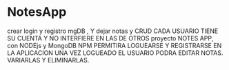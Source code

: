 # NotesApp
crear login  y registro mgDB , Y dejar notas  y CRUD
CADA USUARIO TIENE SU CUENTA Y NO INTERFIERE EN LAS DE OTROS
proyecto NOTES APP, con NODEjs y MongoDB
NPM
PERMITIRA LOGUEARSE Y REGISTRARSE EN LA APLICACION
UNA VEZ LOGUEADO EL USUARIO PODRA EDITAR NOTAS. VARIARLAS Y ELIMINARLAS.
